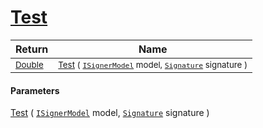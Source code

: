 # [Test](./DtwClassifier-100663900.md)



| Return | Name | 
| --- | --- | 
| <sub>[Double](https://docs.microsoft.com/en-us/dotnet/api/System.Double)</sub>| <sub>[Test](./DtwClassifier-100663900.md) ( [`ISignerModel`](./../../../Pipeline/ISignerModel.md) model, [`Signature`](./../../../Signature.md) signature )</sub>| <br>


#### Parameters
[Test](./DtwClassifier-100663900.md) ( [`ISignerModel`](./../../../Pipeline/ISignerModel.md) model, [`Signature`](./../../../Signature.md) signature )